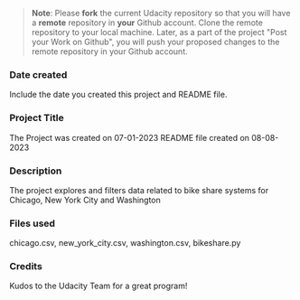 >**Note**: Please **fork** the current Udacity repository so that you will have a **remote** repository in **your** Github account. Clone the remote repository to your local machine. Later, as a part of the project "Post your Work on Github", you will push your proposed changes to the remote repository in your Github account.

### Date created
Include the date you created this project and README file.

### Project Title
The Project was created on 07-01-2023
README file created on 08-08-2023

### Description
The project explores and filters data related to bike share systems for Chicago, New York City and Washington

### Files used
chicago.csv, new_york_city.csv, washington.csv, bikeshare.py

### Credits
Kudos to the Udacity Team for a great program!

